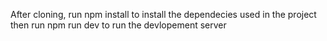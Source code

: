 After cloning, run npm install to install the dependecies used in the project then run npm run dev to run the devlopement server
